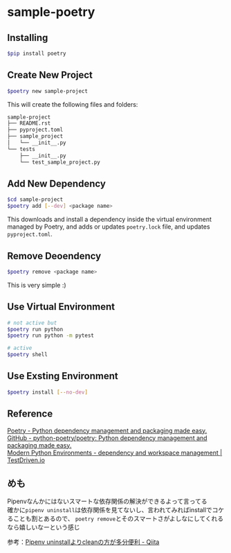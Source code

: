 # sample-poetry

## Installing

```bash
$pip install poetry
```

## Create New Project

```bash
$poetry new sample-project
```

This will create the following files and folders:

```txt
sample-project
├── README.rst
├── pyproject.toml
├── sample_project
│   └── __init__.py
└── tests
    ├── __init__.py
    └── test_sample_project.py
```

## Add New Dependency

```bash
$cd sample-project
$poetry add [--dev] <package name>
```

This downloads and install a dependency inside the virtual environment managed by Poetry, and adds or updates `poetry.lock` file, and updates `pyproject.toml`.

## Remove Deoendency

```bash
$poetry remove <package name>
```

This is very simple :)

## Use Virtual Environment

```bash
# not active but
$poetry run python
$poetry run python -m pytest

# active
$poetry shell
```

## Use Exsting Environment

```bash
$poetry install [--no-dev]
```

## Reference

[Poetry - Python dependency management and packaging made easy.](https://python-poetry.org/)  
[GitHub - python-poetry/poetry: Python dependency management and packaging made easy.](https://github.com/python-poetry/poetry)  
[Modern Python Environments - dependency and workspace management | TestDriven.io](https://testdriven.io/blog/python-environments/)  

## めも

Pipenvなんかにはないスマートな依存関係の解決ができるよって言ってる  
確かに`pipenv uninstall`は依存関係を見てないし、言われてみればinstallでコケることも割とあるので、
`poetry remove`とそのスマートさがよしなにしてくれるなら嬉しいなーという感じ  

参考：[Pipenv uninstallよりcleanの方が多分便利 - Qiita](https://qiita.com/eduidl/items/c0e8256bb3a5a735d19c)  
